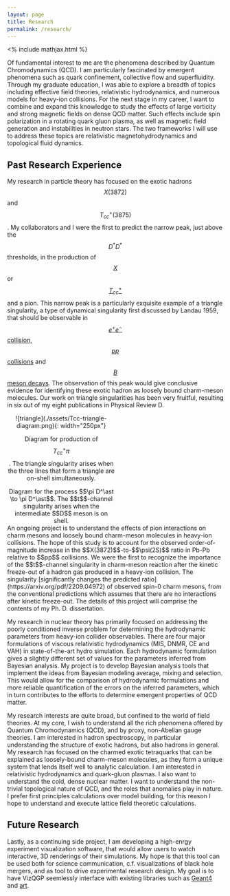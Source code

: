 ```yaml
---
layout: page
title: Research
permalink: /research/
---
```

<% include mathjax.html %}

<div sytle="text-align: just;" markdown="1">
  Of fundamental interest to me are the phenomena described by Quantum Chromodynamics (QCD).
  I am particularly fascinated by emergent phenomena such as quark confinement, collective flow
  and superfluidity.
  Through my graduate education, I was able to explore a breadth of topics including effective
  field theories, relativistic hydrodynamics, and
  numerous models for heavy-ion collisions.
  For the next stage in my career, I want to combine and expand this knowledge to study the effects of large
  vorticity and strong magnetic fields on dense QCD matter.
  Such effects include spin polarization in a rotating quark gluon plasma, 
  as well as magnetic field generation and instabilities in neutron stars.
  The two frameworks I will use to address these topics are relativistic magnetohydrodynamics
  and topological fluid dynamics.
  
  ## Past Research Experience
  
  My research in particle theory has focused on the exotic hadrons $$X(3872)$$ and $$T_{cc}^+(3875)$$.
  My collaborators and I
  were the first to predict the narrow peak,
  just above the $$D^\ast D^\ast$$
  thresholds, in the production of 
  [$$X$$](https://doi.org/10.1103/PhysRevD.100.094006) or
  [$$T_{cc}^+$$](https://doi.org/10.1103/PhysRevD.106.034033)
  and a pion.
  This narrow peak is a particularly exquisite example of a triangle singularity, a type of
  dynamical singularity first discussed by Landau 1959,
  that should be observable in 
  [$$e^+e^-$$ collision](https://doi.org/10.1103/PhysRevD.100.031501),
  [$$pp$$ collisions](https://doi.org/10.1103/PhysRevD.100.094006) and
  [$$B$$ meson decays](https://doi.org/10.1103/PhysRevD.100.074028).
  The observation of this peak would give conclusive evidence for
  identifying these exotic hadron as loosely bound charm-meson molecules.
  Our work on triangle singularities has been very fruitful, resulting in six out of my eight publications in
  Physical Review D.
</div>

<div style="display: grid; grid-template-columns: 1fr 1fr;">
  <div style="text-align: center;" markdown="1">
  ![triangle](./assets/Tcc-triangle-diagram.png){: width="250px"}

  Diagram for production of $$T_{cc}^+\pi$$. 
  The triangle singularity arises when the three lines that form a triangle
  are on-shell simultaneously.
  </div>
  <object data="./assets/t-channel.pdf" type="application/pdf" width="100%"></object>
  <div style="text-align: center;" markdown="1">
  Diagram for the process $$\pi D^\ast \to \pi D^\ast$$.
  The $$t$$-channel singularity arises when the intermediate $$D$$ meson is on shell.
  </div>
</div>

<div style="text-align: just;" markdown="1">
  An ongoing project is to understand the effects of pion interactions on charm mesons and
  loosely bound charm-meson molecules in heavy-ion collisions.
  The hope of this study is to account for the observed order-of-magnitude increase in the
  $$X(3872)$$-to-$$\psi(2S)$$ ratio in
  Pb-Pb relative to $$pp$$ collisions.
  We were the first 
  to recognize the importance of the $$t$$-channel singularity in charm-meson reaction
  after the kinetic freeze-out of a hadron gas produced in a heavy-ion collision.
  The singularity 
  [significantly changes the predicted ratio](https://arxiv.org/pdf/2209.04972)
  of observed spin-0 charm mesons, from
  the conventional predictions which assumes that there are no interactions after kinetic freeze-out.
  The details of this project will comprise the contents of my Ph. D. dissertation.
  
  My research in nuclear theory has primarily focused on addressing the poorly conditioned
  inverse problem for determining the hydrodynamic parameters from heavy-ion collider observables.
  There are four major formulations of viscous relativistic hydrodynamics 
  (MIS, DNMR, CE and VAH)
  in state-of-the-art hydro simulation.
  Each hydrodynamic formulation gives a slightly different set of values for the parameters 
  inferred from Bayesian analysis.
  My project is to develop Bayesian analysis tools that implement the ideas from Bayesian modeling
  average, mixing and selection.
  This would allow for the comparison of hydrodynamic formulations and more reliable quantification of the
  errors on the inferred parameters,
  which in turn contributes to the efforts to determine emergent properties of QCD matter.
  
  
  My research interests are quite broad, but confined to the world of field theories.
  At my core, I wish to understand all the rich phenomena offered by Quantum
  Chromodynamics (QCD), and by proxy, non-Abelian gauge theories.
  I am interested in hadron spectroscopy, in particular understanding the structure of exotic hadrons, but also hadrons in general. 
  My research has focused on the charmed exotic tetraquarks that can be explained as
  loosely-bound charm-meson molecules, as they form a unique system that lends itself
  well to analytic calculation.
  I am interested in relativistic hydrodynamics and quark-gluon plasmas.
  I also want to understand the cold, dense nuclear matter.
  I want to understand the non-trivial topological nature of QCD, and the roles
  that anomalies play in nature.
  I prefer first principles calculations over model building, for this reason I hope
  to understand and execute lattice field theoretic calculations.
  
  ## Future Research
  
  Lastly, as a continuing side project, I am developing a high-enrgy experiment
  visualization software, that would allow users to watch interactive, 3D renderings
  of their simulations.
  My hope is that this tool can be used both for science communication, c.f.
  visualizations of black hole mergers, and as tool to drive experimental research
  design.
  My goal is to have VizQGP seemlessly interface with existing libraries such as
  [Geant4](https://geant4.web.cern.ch/) and [art](https://art.fnal.gov/).
</div>
